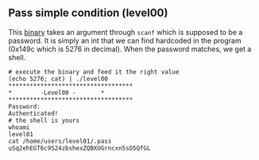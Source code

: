 ## Pass simple condition (level00)

This [binary](source.c) takes an argument through `scanf` which is supposed to
be a password. It is simply an int that we can find hardcoded in the program
(0x149c which is 5276 in decimal). When the password matches, we get a shell.

```shell
# execute the binary and feed it the right value
(echo 5276; cat) | ./level00
***********************************
* 	     -Level00 -		  *
***********************************
Password:
Authenticated!
# the shell is yours
whoami
level01
cat /home/users/level01/.pass
uSq2ehEGT6c9S24zbshexZQBXUGrncxn5sD5QfGL
```
